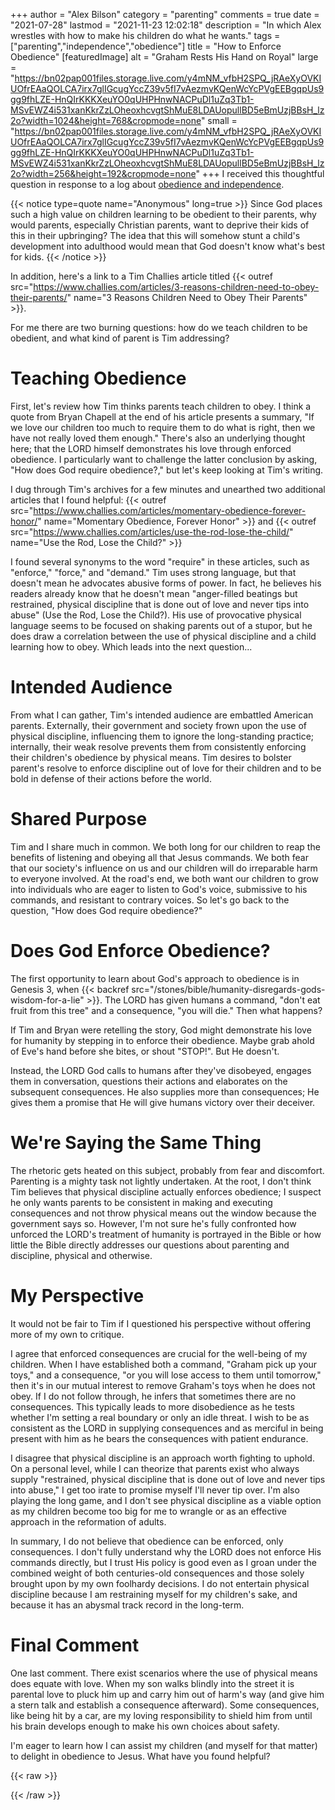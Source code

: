 +++
author = "Alex Bilson"
category = "parenting"
comments = true
date = "2021-07-28"
lastmod = "2021-11-23 12:02:18"
description = "In which Alex wrestles with how to make his children do what he wants."
tags = ["parenting","independence","obedience"]
title = "How to Enforce Obedience"
[featuredImage]
  alt = "Graham Rests His Hand on Royal"
  large = "https://bn02pap001files.storage.live.com/y4mNM_vfbH2SPQ_jRAeXyOVKIUOfrEAaQOLCA7irx7glIGcugYccZ39v5fI7vAezmvKQenWcYcPVgEEBgqpUs9gg9fhLZE-HnQIrKKKXeuYO0qUHPHnwNACPuDl1uZq3Tb1-MSvEWZ4i531xanKkrZzLOheoxhcvgtShMuE8LDAUopullBD5eBmUzjBBsH_lz2o?width=1024&height=768&cropmode=none"
  small = "https://bn02pap001files.storage.live.com/y4mNM_vfbH2SPQ_jRAeXyOVKIUOfrEAaQOLCA7irx7glIGcugYccZ39v5fI7vAezmvKQenWcYcPVgEEBgqpUs9gg9fhLZE-HnQIrKKKXeuYO0qUHPHnwNACPuDl1uZq3Tb1-MSvEWZ4i531xanKkrZzLOheoxhcvgtShMuE8LDAUopullBD5eBmUzjBBsH_lz2o?width=256&height=192&cropmode=none"
+++
I received this thoughtful question in response to a log about [obedience and independence](https://alexbilson.dev/logs/20210611-160129/).

{{< notice type=quote name="Anonymous" long=true >}}
Since God places such a high value on children learning to be obedient to their parents, why would parents, especially Christian parents, want to deprive their kids of this in their upbringing?  The idea that this will somehow stunt a child's development into adulthood would mean that God doesn't know what's best for kids.
{{< /notice >}}

In addition, here's a link to a Tim Challies article titled {{< outref src="https://www.challies.com/articles/3-reasons-children-need-to-obey-their-parents/" name="3 Reasons Children Need to Obey Their Parents" >}}.

For me there are two burning questions: how do we teach children to be obedient, and what kind of parent is Tim addressing?

# Teaching Obedience

First, let's review how Tim thinks parents teach children to obey. I think a quote from Bryan Chapell at the end of his article presents a summary, "If we love our children too much to require them to do what is right, then we have not really loved them enough." There's also an underlying thought here; that the LORD himself demonstrates his love through enforced obedience. I particularly want to challenge the latter conclusion by asking, "How does God require obedience?," but let's keep looking at Tim's writing.

I dug through Tim's archives for a few minutes and unearthed two additional articles that I found helpful: {{< outref src="https://www.challies.com/articles/momentary-obedience-forever-honor/" name="Momentary Obedience, Forever Honor" >}} and {{< outref src="https://www.challies.com/articles/use-the-rod-lose-the-child/" name="Use the Rod, Lose the Child?" >}}

I found several synonyms to the word "require" in these articles, such as "enforce," "force," and "demand." Tim uses strong language, but that doesn't mean he advocates abusive forms of power. In fact, he believes his readers already know that he doesn't mean "anger-filled beatings but restrained, physical discipline that is done out of love and never tips into abuse" (Use the Rod, Lose the Child?). His use of provocative physical language seems to be focused on shaking parents out of a stupor, but he does draw a correlation between the use of physical discipline and a child learning how to obey. Which leads into the next question...

# Intended Audience

From what I can gather, Tim's intended audience are embattled American parents. Externally, their government and society frown upon the use of physical discipline, influencing them to ignore the long-standing practice; internally, their weak resolve prevents them from consistently enforcing their children's obedience by physical means. Tim desires to bolster parent's resolve to enforce discipline out of love for their children and to be bold in defense of their actions before the world.

# Shared Purpose

Tim and I share much in common. We both long for our children to reap the benefits of listening and obeying all that Jesus commands. We both fear that our society's influence on us and our children will do irreparable harm to everyone involved. At the road's end, we both want our children to grow into individuals who are eager to listen to God's voice, submissive to his commands, and resistant to contrary voices. So let's go back to the question, "How does God require obedience?"

# Does God Enforce Obedience?

The first opportunity to learn about God's approach to obedience is in Genesis 3, when {{< backref src="/stones/bible/humanity-disregards-gods-wisdom-for-a-lie" >}}. The LORD has given humans a command, "don't eat fruit from this tree" and a consequence, "you will die." Then what happens?

If Tim and Bryan were retelling the story, God might demonstrate his love for humanity by stepping in to enforce their obedience. Maybe grab ahold of Eve's hand before she bites, or shout "STOP!". But He doesn't.

Instead, the LORD God calls to humans after they've disobeyed, engages them in conversation, questions their actions and elaborates on the subsequent consequences. He also supplies more than consequences; He gives them a promise that He will give humans victory over their deceiver.

# We're Saying the Same Thing

The rhetoric gets heated on this subject, probably from fear and discomfort. Parenting is a mighty task not lightly undertaken. At the root, I don't think Tim believes that physical discipline actually enforces obedience; I suspect he only wants parents to be consistent in making and executing consequences and not throw physical means out the window because the government says so. However, I'm not sure he's fully confronted how unforced the LORD's treatment of humanity is portrayed in the Bible or how little the Bible directly addresses our questions about parenting and discipline, physical and otherwise.

# My Perspective

It would not be fair to Tim if I questioned his perspective without offering more of my own to critique.

I agree that enforced consequences are crucial for the well-being of my children. When I have established both a command, "Graham pick up your toys," and a consequence, "or you will lose access to them until tomorrow," then it's in our mutual interest to remove Graham's toys when he does not obey. If I do not follow through, he infers that sometimes there are no consequences. This typically leads to more disobedience as he tests whether I'm setting a real boundary or only an idle threat. I wish to be as consistent as the LORD in supplying consequences and as merciful in being present with him as he bears the consequences with patient endurance.

I disagree that physical discipline is an approach worth fighting to uphold. On a personal level, while I can theorize that parents exist who always supply "restrained, physical discipline that is done out of love and never tips into abuse," I get too irate to promise myself I'll never tip over. I'm also playing the long game, and I don't see physical discipline as a viable option as my children become too big for me to wrangle or as an effective approach in the reformation of adults.

In summary, I do not believe that obedience can be enforced, only consequences. I don't fully understand why the LORD does not enforce His commands directly, but I trust His policy is good even as I groan under the combined weight of both centuries-old consequences and those solely brought upon by my own foolhardy decisions. I do not entertain physical discipline because I am restraining myself for my children's sake, and because it has an abysmal track record in the long-term.

# Final Comment

One last comment. There exist scenarios where the use of physical means does equate with love. When my son walks blindly into the street it is parental love to pluck him up and carry him out of harm's way (and give him a stern talk and establish a consequence afterward). Some consequences, like being hit by a car, are my loving responsibility to shield him from until his brain develops enough to make his own choices about safety.

I'm eager to learn how I can assist my children (and myself for that matter) to delight in obedience to Jesus. What have you found helpful?

{{< raw >}}
<!--
##Erin Leck 7-29-2021 @ 11:53 PM

Janet Lansbury’s approach to toddler discipline is the most Christ-like I’ve ever read. As a society we are painfully lacking in understanding child development. We have standards that are too high and we unintentionally shame children who are simply exploring in developmentally appropriate ways by enforcing “consequences” which are often just another word for punishment.

A relationship-based approach to parenting is how Jesus – IMO – relates to us. He does not relate to us through “do this or this happens”. I’m not saying life does not have consequences or that we leave our children alone without guidance. But how we do that in a way that is respectful and not abusing our power as parents and not enforcing disconnected consequences is a world all its own to discover.

Physical punishment of any kind IS abuse because it is an abuse of our parental power. Christians who give parenting advice with no regard for the 1000s of studies that prove the harm in spanking – even so called “restrained” spanking (even as little as once/week) – and are not educated in child development, should NOT be giving advice. I can barely pick up a Christian parenting resource without cringing. Even authors who explain their methods and then say it isn’t punishment are sadly deeply lost. Most advice I see from Christians is not loving – it is about controlling a child’s behavior. As you noted, that isn’t God’s approach with us at all. His approach is his relationship with us.

Children learn by modeling. Do we want our children to clean up? Then we clean up and they learn by watching us. If it is very important to you that your children pick up their toys or help, perhaps it becomes a game, maybe you clean up and he helps. Or doesn’t. This is another developmental question – is it appropriate to expect a toddler (0-5yrs) to clean up toys?

I could go on. I am very passionate about this topic. I am heartbroken by the way the church – generally speaking – talks about children and treats them. I believe it is a huge problem.

## - Alex Bilson 7-30-2021 @ 9:00 AM

  Thanks Erin! We’ve regularly been helped by Janet Lansbury’s podcast. Your insight into tongue ties and sleep training (https://www.littleones.co/) have both been life-savers.

  The subject of expectations has also been on my mind. Every once in a while, when I’m exasperated by Graham’s actions or perceived unwillingness to listen, Amie reminds me that he’s only three years old. My standards have gotten even higher now that he has a younger brother. As you might imagine, their conflict resolution and style of relating are… less than ideal.

  However, I’ve also been stunned by the high expectations that the LORD exhibits towards humanity. For example, He fully expects all the Israelites to become a host of royal priests (Exodus 19:6), even though there’s little in their family track record to encourage such hope. I mean, hasn’t He read the Bible (lol)? There’s something honoring about genuinely high expectations, paired with mercy and presence, that I’d like to emulate.

  For example, I’m always playing catch-up with Graham’s skill level. A couple days ago I was sweeping up dinner crumbs and told Graham he could go play with trucks after he picked up his cup and plate. In a burst of inspiration, I asked if he’d like to help me sweep. He enthusiastically agreed and went on to sweep the entire dining room; even afterward picking up a few scattered pieces he’d missed. My expectations of what he could do were too low, and I noticed after I’d asked that he felt it was an honor to be invited to sweep; an honor I had denied him in part because I underestimated his ability and willingness.

## - - Alex Bilson 7-30-2021 @ 9:53 AM

    On the flip side; however, being a parent has given me first-hand experience of the fears, the stresses, and the chaos of parenting. Out of love for my children, a need for control, and sleep deprivation, I am very susceptible to whatever everyone else is doing; family and friends. After all, if it works for them, why not?

    My family’s decisions about physical discipline were made in a homogeneous culture, without the resources to take a break and reflect, and little validated exposure to competing ideas. I’m fairly certain that, were my place swapped with my mother’s, I could not have done better.

    It’s a sign of our new environment that most of the best parenting advice I’ve discovered has come from New Zealand. What?!

## - - - Erin Leck 8-2-2021 @ 8:40 PM

      I love hearing your insights and viewpoints, as usual. Thank you for sharing! I hope my comment about cleaning up didn’t come across too pointed – I was more piggy backing off your example to point out the idea of expectations and child development. Where do our expectations keep us from understanding and relating to our children in a way that respects where they are?
      This is a question I come back to often. Current example – Xander has become quite explosive at seemingly nothing toward guests when they first enter the house. I don’t want to shame or punish this behavior because I know that it is impulsive. He doesn’t know WHY he’s doing it and certainly can’t control it (to what degree, I’m not sure). He’s almost 3.5 so he’s entering into being able to problem solve with us and his empathy is now developing, but he’s still very much a baby and cannot control his actions. So how do I teach him societal rules without making it about him and his behavior? Today I simply stated the facts: “people don’t like being yelled at. If you want Aunt Kelly to let you sit in that chair, you could ask her.”
      A lot of it is in the delivery for me.

      Anyway, that’s my current and most constant question of “how do I do this?!” It’s very difficult!!!

## - - - - Erin Leck 8-2-2021 @ 8:47 PM

        Lastly, I have trouble with Christian circles making our relationship with our children somehow a parallel to that of ours with God. It simply cannot be the case because we are relating to God as adult children, not as actual children. So, much of what we see God doing in our lives just doesn’t make sense with kids. That seems obvious enough, but I think we stop short of thinking through it more. This is something I really want to talk to you guys about bc I’m been struggling to accept any Christian viewpoint when it comes to kids. The only thing I need is “children are first in God’s kingdom”. That alone is enough for me to throw out many of the Christian voices I hear and have experienced. At the risk of sounding intense, much of main stream parenting just feels like another system of oppression to me!

        Anyway, I’m 41 weeks pregnant so I’m not sure when we’ll be able to Zoom call – LOL. But I’ll email you guys. We miss you both so much! I love that we can still talk virtually. Hope to speak soon.

## - - - - - Alex Bilson 8-3-2021 @ 8:49 AM

          No need to apologize. Numerous perspectives read my writing and I want to invite them into the conversation. Unlike Facebook, my aim is to have an open floor for dialog. More than a moderator, I’m hoping to be a facilitator.

          I’ve not read many parenting books, but I have felt nauseous paging through ‘Christian’ parenting books at Barnes & Noble. Amie and I have been listening to the Bible Project’s Family of God series, and that’s stirred conversation about parenting and sibling rivalry (something to look forward to 😃 ). First episode here.

## Erin Leck 7-29-2021 @ 11:57 PM

…I would love to discuss further if it interests you and Amie! I have so many thoughts, as well as my own experiences being brought up in a Christian home that used physical punishment as a way to “teach”. I’m so glad to see you thinking deeply about this stuff. Too many people do not dig deep enough…then cycles are repeated.

## - Alex Bilson 7-30-2021 @ 9:03 AM

  Amie and I would love that! Let’s find a time via email.

## Erin Leck 7-30-2021 @ 12:07 AM

Lastly, you may enjoy this resource
http://www.flourishinghomesandfamilies.com
If you use Facebook or Instagram, they also have a presence there that is great.

## - Alex Bilson 7-30-2021 @ 9:04 AM

  Thanks!

-->
{{< /raw >}}
